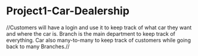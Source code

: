 # Project1-Car-Dealership

//Customers will have a login and use it to keep track of what car they want and where the car is. 
Branch is the main department to keep track of everything.
Car also many-to-many to keep track of customers while going back to many Branches.//
